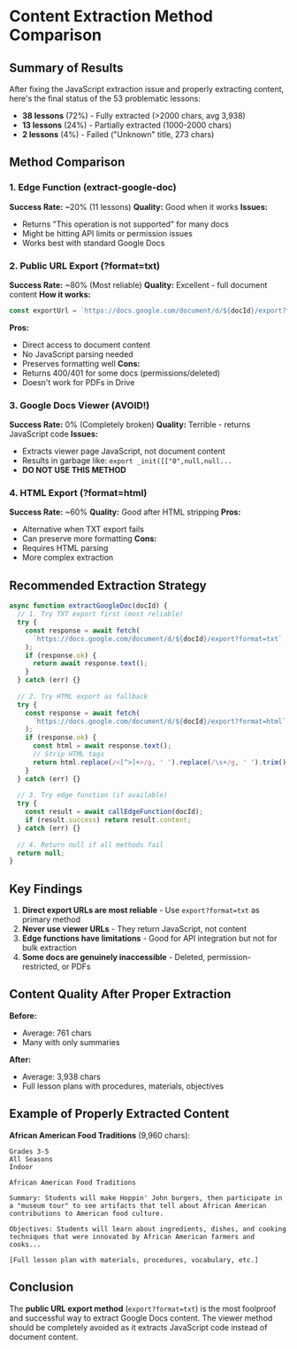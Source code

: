 # Content Extraction Method Comparison

## Summary of Results

After fixing the JavaScript extraction issue and properly extracting content, here's the final status of the 53 problematic lessons:

- **38 lessons** (72%) - Fully extracted (>2000 chars, avg 3,938)
- **13 lessons** (24%) - Partially extracted (1000-2000 chars)
- **2 lessons** (4%) - Failed ("Unknown" title, 273 chars)

## Method Comparison

### 1. Edge Function (extract-google-doc)
**Success Rate:** ~20% (11 lessons)
**Quality:** Good when it works
**Issues:** 
- Returns "This operation is not supported" for many docs
- Might be hitting API limits or permission issues
- Works best with standard Google Docs

### 2. Public URL Export (?format=txt)
**Success Rate:** ~80% (Most reliable)
**Quality:** Excellent - full document content
**How it works:**
```javascript
const exportUrl = `https://docs.google.com/document/d/${docId}/export?format=txt`;
```
**Pros:**
- Direct access to document content
- No JavaScript parsing needed
- Preserves formatting well
**Cons:**
- Returns 400/401 for some docs (permissions/deleted)
- Doesn't work for PDFs in Drive

### 3. Google Docs Viewer (AVOID!)
**Success Rate:** 0% (Completely broken)
**Quality:** Terrible - returns JavaScript code
**Issues:**
- Extracts viewer page JavaScript, not document content
- Results in garbage like: `export _init([["0",null,null...`
- **DO NOT USE THIS METHOD**

### 4. HTML Export (?format=html)
**Success Rate:** ~60%
**Quality:** Good after HTML stripping
**Pros:**
- Alternative when TXT export fails
- Can preserve more formatting
**Cons:**
- Requires HTML parsing
- More complex extraction

## Recommended Extraction Strategy

```javascript
async function extractGoogleDoc(docId) {
  // 1. Try TXT export first (most reliable)
  try {
    const response = await fetch(
      `https://docs.google.com/document/d/${docId}/export?format=txt`
    );
    if (response.ok) {
      return await response.text();
    }
  } catch (err) {}
  
  // 2. Try HTML export as fallback
  try {
    const response = await fetch(
      `https://docs.google.com/document/d/${docId}/export?format=html`
    );
    if (response.ok) {
      const html = await response.text();
      // Strip HTML tags
      return html.replace(/<[^>]+>/g, ' ').replace(/\s+/g, ' ').trim();
    }
  } catch (err) {}
  
  // 3. Try edge function (if available)
  try {
    const result = await callEdgeFunction(docId);
    if (result.success) return result.content;
  } catch (err) {}
  
  // 4. Return null if all methods fail
  return null;
}
```

## Key Findings

1. **Direct export URLs are most reliable** - Use `export?format=txt` as primary method
2. **Never use viewer URLs** - They return JavaScript, not content
3. **Edge functions have limitations** - Good for API integration but not for bulk extraction
4. **Some docs are genuinely inaccessible** - Deleted, permission-restricted, or PDFs

## Content Quality After Proper Extraction

**Before:** 
- Average: 761 chars
- Many with only summaries

**After:**
- Average: 3,938 chars
- Full lesson plans with procedures, materials, objectives

## Example of Properly Extracted Content

**African American Food Traditions** (9,960 chars):
```
Grades 3-5
All Seasons
Indoor

African American Food Traditions

Summary: Students will make Hoppin' John burgers, then participate in a "museum tour" to see artifacts that tell about African American contributions to American food culture.

Objectives: Students will learn about ingredients, dishes, and cooking techniques that were innovated by African American farmers and cooks...

[Full lesson plan with materials, procedures, vocabulary, etc.]
```

## Conclusion

The **public URL export method** (`export?format=txt`) is the most foolproof and successful way to extract Google Docs content. The viewer method should be completely avoided as it extracts JavaScript code instead of document content.